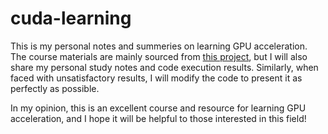 # cuda-learning
This is my personal notes and summeries on learning GPU acceleration. The course materials are mainly sourced from [this project](), but I will also share my personal study notes and code execution results. Similarly, when faced with unsatisfactory results, I will modify the code to present it as perfectly as possible.

In my opinion, this is an excellent course and resource for learning GPU acceleration, and I hope it will be helpful to those interested in this field!
